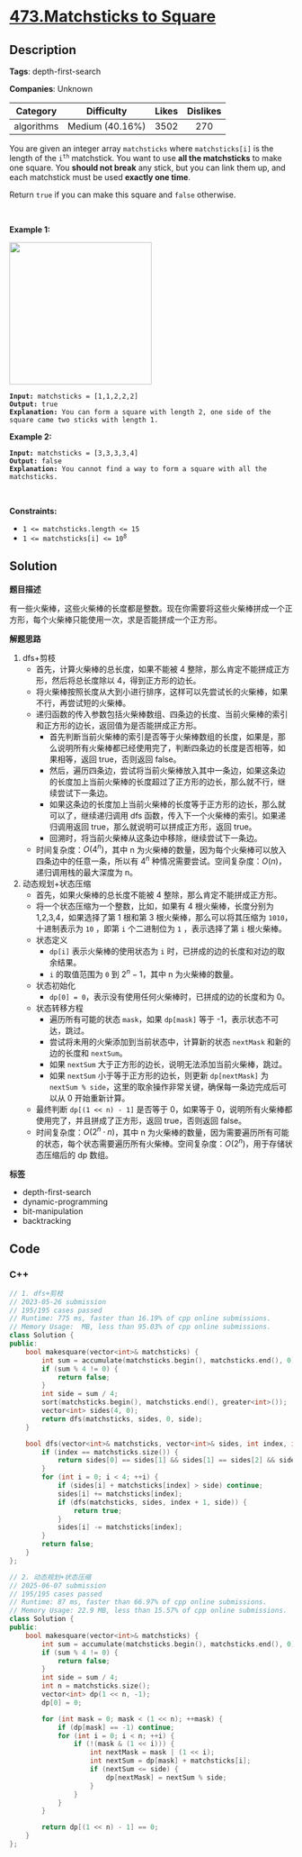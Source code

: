 # [473.Matchsticks to Square](https://leetcode.com/problems/matchsticks-to-square/description/)

## Description

**Tags**: depth-first-search

**Companies**: Unknown

|  Category  |   Difficulty    | Likes | Dislikes |
| :--------: | :-------------: | :---: | :------: |
| algorithms | Medium (40.16%) | 3502  |   270    |

<p>You are given an integer array <code>matchsticks</code> where <code>matchsticks[i]</code> is the length of the <code>i<sup>th</sup></code> matchstick. You want to use <strong>all the matchsticks</strong> to make one square. You <strong>should not break</strong> any stick, but you can link them up, and each matchstick must be used <strong>exactly one time</strong>.</p>
<p>Return <code>true</code> if you can make this square and <code>false</code> otherwise.</p>
<p>&nbsp;</p>
<p><strong class="example">Example 1:</strong></p>
<img alt="" src="https://assets.leetcode.com/uploads/2021/04/09/matchsticks1-grid.jpg" style="width: 253px; height: 253px;" />
<pre><code><strong>Input:</strong> matchsticks = [1,1,2,2,2]
<strong>Output:</strong> true
<strong>Explanation:</strong> You can form a square with length 2, one side of the square came two sticks with length 1.</code></pre>
<p><strong class="example">Example 2:</strong></p>
<pre><code><strong>Input:</strong> matchsticks = [3,3,3,3,4]
<strong>Output:</strong> false
<strong>Explanation:</strong> You cannot find a way to form a square with all the matchsticks.</code></pre>
<p>&nbsp;</p>
<p><strong>Constraints:</strong></p>
<ul>
  <li><code>1 &lt;= matchsticks.length &lt;= 15</code></li>
  <li><code>1 &lt;= matchsticks[i] &lt;= 10<sup>8</sup></code></li>
</ul>

## Solution

**题目描述**

有一些火柴棒，这些火柴棒的长度都是整数。现在你需要将这些火柴棒拼成一个正方形，每个火柴棒只能使用一次，求是否能拼成一个正方形。

**解题思路**

1. dfs+剪枝
   - 首先，计算火柴棒的总长度，如果不能被 4 整除，那么肯定不能拼成正方形，然后将总长度除以 4，得到正方形的边长。
   - 将火柴棒按照长度从大到小进行排序，这样可以先尝试长的火柴棒，如果不行，再尝试短的火柴棒。
   - 递归函数的传入参数包括火柴棒数组、四条边的长度、当前火柴棒的索引和正方形的边长，返回值为是否能拼成正方形。
     - 首先判断当前火柴棒的索引是否等于火柴棒数组的长度，如果是，那么说明所有火柴棒都已经使用完了，判断四条边的长度是否相等，如果相等，返回 true，否则返回 false。
     - 然后，遍历四条边，尝试将当前火柴棒放入其中一条边，如果这条边的长度加上当前火柴棒的长度超过了正方形的边长，那么就不行，继续尝试下一条边。
     - 如果这条边的长度加上当前火柴棒的长度等于正方形的边长，那么就可以了，继续递归调用 dfs 函数，传入下一个火柴棒的索引。如果递归调用返回 true，那么就说明可以拼成正方形，返回 true。
     - 回溯时，将当前火柴棒从这条边中移除，继续尝试下一条边。
   - 时间复杂度：$O(4^n)$，其中 n 为火柴棒的数量，因为每个火柴棒可以放入四条边中的任意一条，所以有 $4^n$ 种情况需要尝试。空间复杂度：$O(n)$，递归调用栈的最大深度为 n。
2. 动态规划+状态压缩
   - 首先，如果火柴棒的总长度不能被 4 整除，那么肯定不能拼成正方形。
   - 将一个状态压缩为一个整数，比如，如果有 4 根火柴棒，长度分别为 1,2,3,4，如果选择了第 1 根和第 3 根火柴棒，那么可以将其压缩为 `1010`，十进制表示为 `10` ，即第 `i` 个二进制位为 `1` ，表示选择了第 `i` 根火柴棒。
   - 状态定义
     - `dp[i]` 表示火柴棒的使用状态为 `i` 时，已拼成的边的长度和对边的取余结果。
     - `i` 的取值范围为 `0` 到 $2^n - 1$，其中 n 为火柴棒的数量。
   - 状态初始化
     - `dp[0] = 0`，表示没有使用任何火柴棒时，已拼成的边的长度和为 0。
   - 状态转移方程
     - 遍历所有可能的状态 `mask`，如果 `dp[mask]` 等于 -1，表示状态不可达，跳过。
     - 尝试将未用的火柴添加到当前状态中，计算新的状态 `nextMask` 和新的边的长度和 `nextSum`。
     - 如果 `nextSum` 大于正方形的边长，说明无法添加当前火柴棒，跳过。
     - 如果 `nextSum` 小于等于正方形的边长，则更新 `dp[nextMask]` 为 `nextSum % side`，这里的取余操作非常关键，确保每一条边完成后可以从 0 开始重新计算。
   - 最终判断 `dp[(1 << n) - 1]` 是否等于 0，如果等于 0，说明所有火柴棒都使用完了，并且拼成了正方形，返回 true，否则返回 false。
   - 时间复杂度：$O(2^n \cdot n)$，其中 n 为火柴棒的数量，因为需要遍历所有可能的状态，每个状态需要遍历所有火柴棒。空间复杂度：$O(2^n)$，用于存储状态压缩后的 dp 数组。

**标签**

- depth-first-search
- dynamic-programming
- bit-manipulation
- backtracking

<!-- code start -->
## Code

### C++

```cpp
// 1. dfs+剪枝
// 2023-05-26 submission
// 195/195 cases passed
// Runtime: 775 ms, faster than 16.19% of cpp online submissions.
// Memory Usage:  MB, less than 95.03% of cpp online submissions.
class Solution {
public:
    bool makesquare(vector<int>& matchsticks) {
        int sum = accumulate(matchsticks.begin(), matchsticks.end(), 0);
        if (sum % 4 != 0) {
            return false;
        }
        int side = sum / 4;
        sort(matchsticks.begin(), matchsticks.end(), greater<int>());
        vector<int> sides(4, 0);
        return dfs(matchsticks, sides, 0, side);
    }

    bool dfs(vector<int>& matchsticks, vector<int>& sides, int index, int side) {
        if (index == matchsticks.size()) {
            return sides[0] == sides[1] && sides[1] == sides[2] && sides[2] == sides[3];
        }
        for (int i = 0; i < 4; ++i) {
            if (sides[i] + matchsticks[index] > side) continue;
            sides[i] += matchsticks[index];
            if (dfs(matchsticks, sides, index + 1, side)) {
                return true;
            }
            sides[i] -= matchsticks[index];
        }
        return false;
    }
};
```

```cpp
// 2. 动态规划+状态压缩
// 2025-06-07 submission
// 195/195 cases passed
// Runtime: 87 ms, faster than 66.97% of cpp online submissions.
// Memory Usage: 22.9 MB, less than 15.57% of cpp online submissions.
class Solution {
public:
    bool makesquare(vector<int>& matchsticks) {
        int sum = accumulate(matchsticks.begin(), matchsticks.end(), 0);
        if (sum % 4 != 0) {
            return false;
        }
        int side = sum / 4;
        int n = matchsticks.size();
        vector<int> dp(1 << n, -1);
        dp[0] = 0;

        for (int mask = 0; mask < (1 << n); ++mask) {
            if (dp[mask] == -1) continue;
            for (int i = 0; i < n; ++i) {
                if (!(mask & (1 << i))) {
                    int nextMask = mask | (1 << i);
                    int nextSum = dp[mask] + matchsticks[i];
                    if (nextSum <= side) {
                        dp[nextMask] = nextSum % side;
                    }
                }
            }
        }

        return dp[(1 << n) - 1] == 0;
    }
};
```

<!-- code end -->
